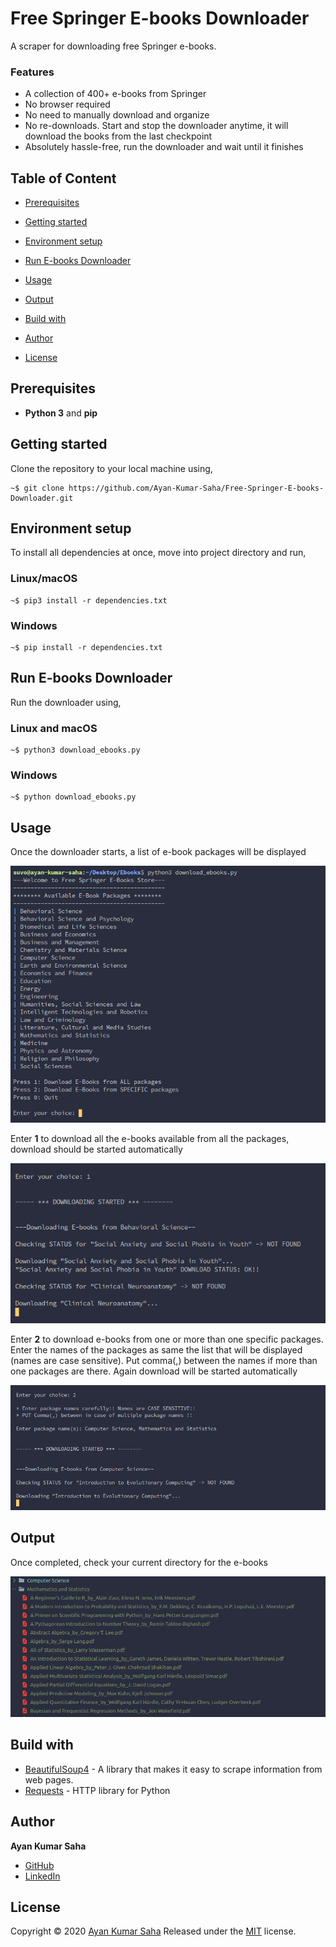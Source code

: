 # Free Springer E-books Downloader

A scraper for downloading free Springer e-books.

### Features
* A collection of 400+ e-books from Springer
* No browser required
* No need to manually download and organize
* No re-downloads. Start and stop the downloader anytime, it will download the books from the last checkpoint
* Absolutely hassle-free, run the downloader and wait until it finishes

## Table of Content

* [Prerequisites](#prerequisites)

* [Getting started](#getting-started)

* [Environment setup](#environment-setup)

* [Run E-books Downloader](#run-e-books-downloader)

* [Usage](#usage)

* [Output](#output)

* [Build with](#build-with)

* [Author](#author)

* [License](#license)

## Prerequisites

* **Python 3** and **pip**  

## Getting started

Clone the repository to your local machine using,
 
```
~$ git clone https://github.com/Ayan-Kumar-Saha/Free-Springer-E-books-Downloader.git
```

## Environment setup

To install all dependencies at once, move into project directory and run,


### Linux/macOS 

```
~$ pip3 install -r dependencies.txt
```

### Windows
```
~$ pip install -r dependencies.txt
```

## Run E-books Downloader

Run the downloader using, 

### Linux and macOS

```
~$ python3 download_ebooks.py
```

### Windows

```
~$ python download_ebooks.py
```

## Usage

Once the downloader starts, a list of e-book packages will be displayed

<img src="images/user_interface.png">

Enter **1** to download all the e-books available from all the packages, download should be started automatically

<img src="images/user_choice_1.png">

Enter **2** to download e-books from one or more than one specific packages. Enter the names of the packages as same the list that will be displayed (names are case sensitive). Put comma(,) between the names if more than one packages are there. Again download will be started automatically

<img src="images/user_choice_2.png">

## Output

Once completed, check your current directory for the e-books

<img src="images/output.png">

## Build with

* [BeautifulSoup4](https://pypi.org/project/beautifulsoup4/) - A library that makes it easy to scrape information from web pages. 
* [Requests](https://requests.readthedocs.io/en/master/) - HTTP library for Python

## Author

**Ayan Kumar Saha**
* [GitHub](https://github.com/Ayan-Kumar-Saha)
* [LinkedIn](https://www.linkedin.com/in/ayankumarsaha/)

## License

Copyright © 2020 [Ayan Kumar Saha](https://github.com/Ayan-Kumar-Saha) Released under the [MIT](https://choosealicense.com/licenses/mit/) license.